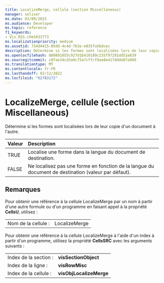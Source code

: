 ```yaml
---
title: LocalizeMerge, cellule (section Miscellaneous)
manager: soliver
ms.date: 03/09/2015
ms.audience: Developer
ms.topic: reference
f1_keywords:
- Vis_DSS.chm1033773
ms.localizationpriority: medium
ms.assetid: 734d4415-05dd-4c4d-763e-e035fa56dcec
description: Détermine si les formes sont localisées lors de leur copie d'un document à l'autre.
ms.openlocfilehash: 880891055c927d1b410189c235f97291dd51e839
ms.sourcegitcommit: c0fae34cd3a9c75a7cffcf9ae8e417ddde07a989
ms.translationtype: MT
ms.contentlocale: fr-FR
ms.lasthandoff: 02/12/2022
ms.locfileid: "62783172"
---
```

# <a name="localizemerge-cell-miscellaneous-section"></a>LocalizeMerge, cellule (section Miscellaneous)

Détermine si les formes sont localisées lors de leur copie d'un document à l'autre.
  
|**Valeur**|**Description**|
|:-----|:-----|
| TRUE  <br/> | Localise une forme dans la langue du document de destination. |
| FALSE  <br/> | Ne localisez pas une forme en fonction de la langue du document de destination (valeur par défaut). |
   
## <a name="remarks"></a>Remarques

Pour obtenir une référence à la cellule LocalizeMerge par un nom à partir d'une autre formule ou d'un programme en faisant appel à la propriété **CellsU**, utilisez : 
  
|||
|:-----|:-----|
| Nom de la cellule :  <br/> | LocalizeMerge  <br/> |
   
Pour obtenir une référence à la cellule LocalizeMerge à l'aide d'un index à partir d'un programme, utilisez la propriété **CellsSRC** avec les arguments suivants : 
  
|||
|:-----|:-----|
| Index de la section :  <br/> |**visSectionObject** <br/> |
| Index de la ligne :  <br/> |**visRowMisc** <br/> |
| Index de la cellule :  <br/> |**visObjLocalizeMerge** <br/> |
   

